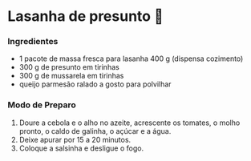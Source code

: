 # Lasanha de presunto :cheese:

### Ingredientes

- 1 pacote de massa fresca para lasanha 400 g (dispensa cozimento)
- 300 g de presunto em tirinhas
- 300 g de mussarela em tirinhas
- queijo parmesão ralado a gosto para polvilhar 

### Modo de Preparo

1. Doure a cebola e o alho no azeite, acrescente os tomates, o molho pronto, o caldo de galinha, o açúcar e a água.
2. Deixe apurar por 15 a 20 minutos.
3. Coloque a salsinha e desligue o fogo.